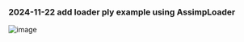 ### 2024-11-22 add loader ply example using AssimpLoader
![image](https://github.com/user-attachments/assets/6e047d04-a051-4b00-830f-a12972cc495c)

